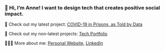 ### 👋 Hi, I’m Anne! I want to design tech that creates positive social impact.

💖 Check out my latest project: [COVID-19 in Prisons, as Told by Data](covid-prisons.herokuapp.com)

🦕 Check out my non-latest projects: [Tech Portfolio](http://airtable.com/shrjpRlu09GBg6ivf)

👩🏻‍💻 More about me: [Personal Website](fibanneacci.github.io), [LinkedIn](linkedin.com/fibanneacci)


<!--
**fibanneacci/fibanneacci** is a ✨ _special_ ✨ repository because its `README.md` (this file) appears on your GitHub profile.

Here are some ideas to get you started:

- 🔭 I’m currently working on ...
- 🌱 I’m currently learning ...
- 👯 I’m looking to collaborate on ...
- 🤔 I’m looking for help with ...
- 💬 Ask me about ...
- 📫 How to reach me: ...
- 😄 Pronouns: ...
- ⚡ Fun fact: ...
-->
